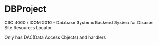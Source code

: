 # DBProject

CIIC 4060 / ICOM 5016 - Database Systems
Backend System for Disaster Site Resources Locator

Only has DAO(Data Access Objects) and handlers

